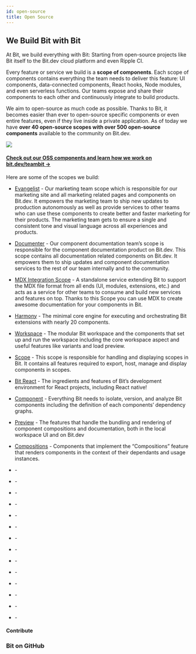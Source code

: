 ```yaml
---
id: open-source
title: Open Source
---
```


## We Build Bit with Bit

At Bit, we build everything with Bit: Starting from open-source projects like Bit itself to the Bit.dev cloud platform and even Ripple CI.  

Every feature or service we build is a **scope of components**. Each scope of components contains everything the team needs to deliver this feature: UI components, data-connected components, React hooks, Node modules, and even serverless functions. Our teams expose and share their components to each other and continuously integrate to build products.  

We aim to open-source as much code as possible. Thanks to Bit, it becomes easier than ever to open-source specific components or even entire features, even if they live inside a private application. As of today we have **over 40 open-source scopes with over 500 open-source components** available to the community on Bit.dev.

[<img src="https://storage.googleapis.com/static.bit.dev/harmony-docs/teambit-org.png">](https://bit.dev/teambit/~collections)  

#### [Check out our OSS components and learn how we work on bit.dev/teambit ->](https://bit.dev/teambit)

Here are some of the scopes we build:  

- [Evangelist](https://bit.dev/teambit/evangelist) - Our marketing team scope which is responsible for our marketing site and all marketing related pages and components on Bit.dev. It empowers the marketing team to ship new updates to production autonomously as well as provide services to other teams who can use these components to create better and faster marketing for their products. The marketing team gets to ensure a single and consistent tone and visual language across all experiences and products.  

- [Documenter](https://bit.dev/teambit/documenter) - Our component documentation team’s scope is responsible for the component documentation product on Bit.dev. This scope contains all documentation related components on Bit.dev. It empowers them to ship updates and component documentation services to the rest of our team internally and to the community.  

- [MDX Integration Scope](https://bit.dev/teambit/mdx) - A standalone service extending Bit to support the MDX file format from all ends (UI, modules, extensions, etc.) and acts as a service for other teams to consume and build new services and features on top. Thanks to this Scope you can use MDX to create awesome documentation for your components in Bit.  

- [Harmony](https://bit.dev/teambit/documenter) - The minimal core engine for executing and orchestrating Bit extensions with nearly 20 components.  



- [Workspace](https://bit.dev/teambit/workspace) - The modular Bit workspace and the components that set up and run the workspace including the core workspace aspect and useful features like variants and load preview.  

- [Scope](https://bit.dev/teambit/workspace) - This scope is responsible for handling and displaying scopes in Bit. It contains all features required to export, host, manage and display components in scopes.

- [Bit React](https://bit.dev/teambit/react) - The ingredients and features of Bit’s development environment for React projects, including React native!

- [Component](https://bit.dev/teambit/component) - Everything Bit needs to isolate, version, and analyze Bit components including the definition of each components’ dependency graphs. 

- [Preview](https://bit.dev/teambit/preview) - The features that handle the bundling and rendering of component compositions and documentation, both in the local workspace UI and on Bit.dev

- [Compositions](https://bit.dev/teambit/compositions) - Components that implement the “Compositions” feature that renders components in the context of their dependants and usage instances.

- []() - 

- []() - 

- []() - 

- []() - 

- []() - 

- []() - 

- []() - 

- []() - 

- []() - 


- []() - 


- []() - 


- []() - 


- []() - 
- []() - 


#### Contribute


### Bit on GitHub


